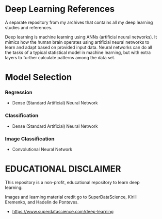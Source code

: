 # Deep Learning References
A separate repository from my archives that contains all my deep learning studies and references.

Deep learning is machine learning using ANNs (artificial neural networks). It mimics how the human brain operates using artificial neural networks to learn and adapt based on provided input data. Neural networks can do all the tasks of a typical statistical model in machine learning, but with extra layers to further calculate patterns among the data set.

# Model Selection
### Regression
- Dense (Standard Artificial) Neural Network

### Classification
- Dense (Standard Artificial) Neural Network

### Image Classification
- Convolutional Neural Network

# EDUCATIONAL DISCLAIMER
This repository is a non-profit, educational repository to learn deep learning.

Images and learning material credit go to SuperDataScience, Kirill Eremenko, and Hadelin de Ponteves.
- https://www.superdatascience.com/deep-learning
